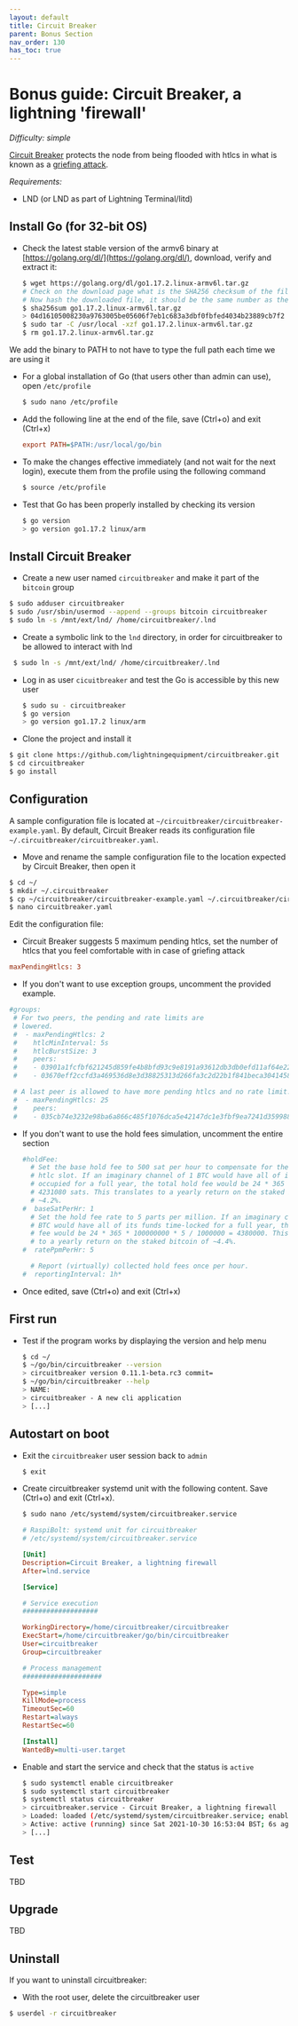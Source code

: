 ```yaml
---
layout: default
title: Circuit Breaker
parent: Bonus Section
nav_order: 130
has_toc: true
---
```

# Bonus guide: Circuit Breaker, a lightning 'firewall'

*Difficulty: simple*

[Circuit Breaker](https://github.com/lightningequipment/circuitbreaker) protects the node from being flooded with htlcs in what is known as a [griefing attack](https://bitcoinmagazine.com/technical/good-griefing-a-lingering-vulnerability-on-lightning-network-that-still-needs-fixing).

*Requirements:*

* LND (or LND as part of Lightning Terminal/litd)

## Install Go (for 32-bit OS)

* Check the latest stable version of the armv6 binary at [https://golang.org/dl/](https://golang.org/dl/), download, verify and extract it:

  ```sh
  $ wget https://golang.org/dl/go1.17.2.linux-armv6l.tar.gz
  # Check on the download page what is the SHA256 checksum of the file, e.g. for above: 04d16105008230a9763005be05606f7eb1c683a3dbf0fbfed4034b23889cb7f2
  # Now hash the downloaded file, it should be the same number as the one on the website
  $ sha256sum go1.17.2.linux-armv6l.tar.gz
  > 04d16105008230a9763005be05606f7eb1c683a3dbf0fbfed4034b23889cb7f2  go1.17.2.linux-armv6l.tar.gz
  $ sudo tar -C /usr/local -xzf go1.17.2.linux-armv6l.tar.gz
  $ rm go1.17.2.linux-armv6l.tar.gz

We add the binary to PATH to not have to type the full path each time we are using it

* For a global installation of Go (that users other than admin can use), open `/etc/profile`
  
  ```sh
  $ sudo nano /etc/profile
  ```

* Add the following line at the end of the file, save (Ctrl+o) and exit (Ctrl+x)
  
  ```ini
  export PATH=$PATH:/usr/local/go/bin
  ```
  
* To make the changes effective immediately (and not wait for the next login), execute them from the profile using the following command
  
  ```sh
  $ source /etc/profile
  ```

* Test that Go has been properly installed by checking its version

  ```sh
  $ go version
  > go version go1.17.2 linux/arm
  ```

  
## Install Circuit Breaker

* Create a new user named `circuitbreaker` and make it part of the `bitcoin` group

 ```sh
 $ sudo adduser circuitbreaker
 $ sudo /usr/sbin/usermod --append --groups bitcoin circuitbreaker
 $ sudo ln -s /mnt/ext/lnd/ /home/circuitbreaker/.lnd
 ```
 
* Create a symbolic link to the `lnd` directory, in order for circuitbreaker to be allowed to interact with lnd

```sh
 $ sudo ln -s /mnt/ext/lnd/ /home/circuitbreaker/.lnd
 ```
 
* Log in as user `cicuitbreaker` and test the Go is accessible by this new user

  ```sh
  $ sudo su - circuitbreaker
  $ go version 
  > go version go1.17.2 linux/arm
  ```

* Clone the project and install it 
 
 ```sh
 $ git clone https://github.com/lightningequipment/circuitbreaker.git
 $ cd circuitbreaker
 $ go install
 ``` 
 
## Configuration

A sample configuration file is located at `~/circuitbreaker/circuitbreaker-example.yaml`.
By default, Circuit Breaker reads its configuration file `~/.circuitbreaker/circuitbreaker.yaml`.

* Move and rename the sample configuration file to the location expected by Circuit Breaker, then open it
  
 ```sh
 $ cd ~/
 $ mkdir ~/.circuitbreaker
 $ cp ~/circuitbreaker/circuitbreaker-example.yaml ~/.circuitbreaker/circuitbreaker.yaml
 $ nano circuitbreaker.yaml
 ``` 
 
Edit the configuration file:
 
* Circuit Breaker suggests 5 maximum pending htlcs, set the number of htlcs that you feel comfortable with in case of griefing attack
 
 ```ini
 maxPendingHtlcs: 3
 ```
 
* If you don't want to use exception groups, uncomment the provided example.
 
 ```ini
 #groups:
  # For two peers, the pending and rate limits are
  # lowered.
  #  - maxPendingHtlcs: 2
  #    htlcMinInterval: 5s
  #    htlcBurstSize: 3
  #    peers:
  #    - 03901a1fcfbf621245d859fe4b8bfd93c9e8191a93612db3db0efd11af64e226a2
  #    - 03670eff2ccfd3a469536d8e3d38825313d266fa3c2d22b1f841beca30414586d0

  # A last peer is allowed to have more pending htlcs and no rate limit.
  #  - maxPendingHtlcs: 25
  #    peers:
  #    - 035cb74e3232e98ba6a866c485f1076dca5e42147dc1e3fbf9ea7241d359988e4d
  ```
  
* If you don't want to use the hold fees simulation, uncomment the entire section

  ```ini
  #holdFee:
    # Set the base hold fee to 500 sat per hour to compensate for the usage of an
    # htlc slot. If an imaginary channel of 1 BTC would have all of its 483 slots
    # occupied for a full year, the total hold fee would be 24 * 365 * 483 =
    # 4231080 sats. This translates to a yearly return on the staked bitcoin of
    # ~4.2%.
  #  baseSatPerHr: 1
    # Set the hold fee rate to 5 parts per million. If an imaginary channel of 1
    # BTC would have all of its funds time-locked for a full year, the total hold
    # fee would be 24 * 365 * 100000000 * 5 / 1000000 = 4380000. This translates
    # to a yearly return on the staked bitcoin of ~4.4%.
  #  ratePpmPerHr: 5

    # Report (virtually) collected hold fees once per hour.
  #  reportingInterval: 1h*
  ```
* Once edited, save (Ctrl+o) and exit (Ctrl+x)

## First run

* Test if the program works by displaying the version and help menu

  ```sh
  $ cd ~/
  $ ~/go/bin/circuitbreaker --version
  > circuitbreaker version 0.11.1-beta.rc3 commit=
  $ ~/go/bin/circuitbreaker --help
  > NAME:
  > circuitbreaker - A new cli application
  > [...]
  ```
  
## Autostart on boot

* Exit the `circuitbreaker` user session back to `admin`

  ```sh
  $ exit
  ```

* Create circuitbreaker systemd unit with the following content. Save (Ctrl+o) and exit (Ctrl+x).
 
  ```sh
  $ sudo nano /etc/systemd/system/circuitbreaker.service
  ```
  
  ```ini
  # RaspiBolt: systemd unit for circuitbreaker
  # /etc/systemd/system/circuitbreaker.service

  [Unit]
  Description=Circuit Breaker, a lightning firewall
  After=lnd.service

  [Service]
  
  # Service execution
  ###################

  WorkingDirectory=/home/circuitbreaker/circuitbreaker
  ExecStart=/home/circuitbreaker/go/bin/circuitbreaker
  User=circuitbreaker
  Group=circuitbreaker
  
  # Process management
  ####################
  
  Type=simple
  KillMode=process
  TimeoutSec=60
  Restart=always
  RestartSec=60
  
  [Install]
  WantedBy=multi-user.target
  ```
  
* Enable and start the service and check that the status is `active`

  ```sh
  $ sudo systemctl enable circuitbreaker
  $ sudo systemctl start circuitbreaker
  $ systemctl status circuitbreaker
  > circuitbreaker.service - Circuit Breaker, a lightning firewall
  > Loaded: loaded (/etc/systemd/system/circuitbreaker.service; enabled; vendor preset: enabled)
  > Active: active (running) since Sat 2021-10-30 16:53:04 BST; 6s ago
  > [...]
  ```
## Test

TBD

## Upgrade

TBD

## Uninstall

If you want to uninstall circuitbreaker:

* With the root user, delete the circuitbreaker user
```sh
$ userdel -r circuitbreaker
```  

